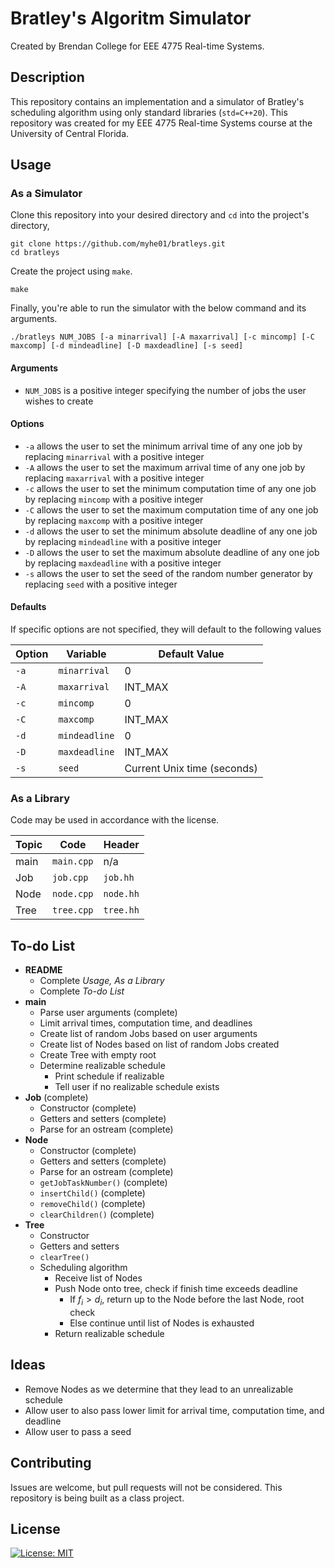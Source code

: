 # Bratley's Algoritm Simulator
Created by Brendan College for EEE 4775 Real-time Systems.

## Description
This repository contains an implementation and a simulator of Bratley's scheduling algorithm using only standard libraries (`std=C++20`). This repository was created for my EEE 4775 Real-time Systems course at the University of Central Florida.

## Usage
### As a Simulator
Clone this repository into your desired directory and `cd` into the project's directory,

```
git clone https://github.com/myhe01/bratleys.git
cd bratleys
```

Create the project using `make`.

```
make
```

Finally, you're able to run the simulator with the below command and its arguments.

```
./bratleys NUM_JOBS [-a minarrival] [-A maxarrival] [-c mincomp] [-C maxcomp] [-d mindeadline] [-D maxdeadline] [-s seed]
```

#### Arguments
- `NUM_JOBS` is a positive integer specifying the number of jobs the user wishes to create

#### Options
- `-a` allows the user to set the minimum arrival time of any one job by replacing `minarrival` with a positive integer
- `-A` allows the user to set the maximum arrival time of any one job by replacing `maxarrival` with a positive integer
- `-c` allows the user to set the minimum computation time of any one job by replacing `mincomp` with a positive integer
- `-C` allows the user to set the maximum computation time of any one job by replacing `maxcomp` with a positive integer
- `-d` allows the user to set the minimum absolute deadline of any one job by replacing `mindeadline` with a positive integer
- `-D` allows the user to set the maximum absolute deadline of any one job by replacing `maxdeadline` with a positive integer
- `-s` allows the user to set the seed of the random number generator by replacing `seed` with a positive integer

#### Defaults
If specific options are not specified, they will default to the following values

| Option | Variable      | Default Value               |
| -----  | ------------- | --------------------------- |
| `-a`   | `minarrival`  | 0                           |
| `-A`   | `maxarrival`  | INT_MAX                     |
| `-c`   | `mincomp`     | 0                           |
| `-C`   | `maxcomp`     | INT_MAX                     |
| `-d`   | `mindeadline` | 0                           |
| `-D`   | `maxdeadline` | INT_MAX                     |
| `-s`   | `seed`        | Current Unix time (seconds) |

### As a Library
Code may be used in accordance with the license.

| Topic | Code        | Header    |
| ----- | ----------- | --------- |
| main  | `main.cpp`  | n/a       |
| Job   | `job.cpp`   | `job.hh`  |
| Node  | `node.cpp`  | `node.hh` |
| Tree  | `tree.cpp`  | `tree.hh` |

## To-do List
- **README**
    - Complete *Usage, As a Library*
    - Complete *To-do List*
- **main**
    - Parse user arguments (complete)
    - Limit arrival times, computation time, and deadlines
    - Create list of random Jobs based on user arguments
    - Create list of Nodes based on list of random Jobs created
    - Create Tree with empty root
    - Determine realizable schedule
        - Print schedule if realizable
        - Tell user if no realizable schedule exists
- **Job** (complete)
    - Constructor (complete)
    - Getters and setters (complete)
    - Parse for an ostream (complete)
- **Node**
    - Constructor (complete)
    - Getters and setters (complete)
    - Parse for an ostream (complete)
    - `getJobTaskNumber()` (complete)
    - `insertChild()` (complete)
    - `removeChild()` (complete)
    - `clearChildren()` (complete)
- **Tree**
    - Constructor
    - Getters and setters
    - `clearTree()`
    - Scheduling algorithm
        - Receive list of Nodes
        - Push Node onto tree, check if finish time exceeds deadline
            - If $f_i > d_i$, return up to the Node before the last Node, root check
            - Else continue until list of Nodes is exhausted
        - Return realizable schedule

## Ideas
- Remove Nodes as we determine that they lead to an unrealizable schedule
- Allow user to also pass lower limit for arrival time, computation time, and deadline
- Allow user to pass a seed

## Contributing

Issues are welcome, but pull requests will not be considered. This repository is being built as a class project.

## License
[![License: MIT](https://img.shields.io/badge/License-MIT-yellow.svg)](https://opensource.org/licenses/MIT)